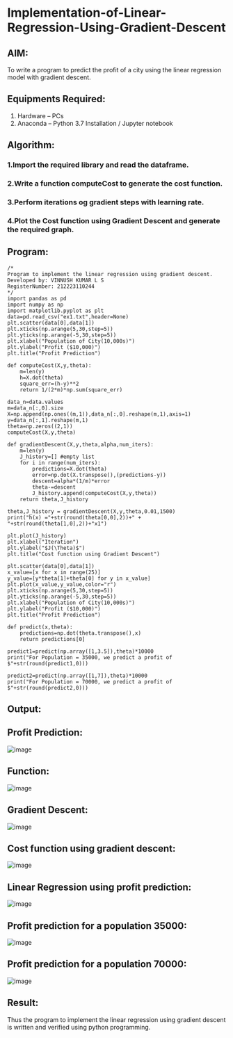 # Implementation-of-Linear-Regression-Using-Gradient-Descent

## AIM:
To write a program to predict the profit of a city using the linear regression model with gradient descent.

## Equipments Required:
1. Hardware – PCs
2. Anaconda – Python 3.7 Installation / Jupyter notebook

## Algorithm:
### 1.Import the required library and read the dataframe.
### 2.Write a function computeCost to generate the cost function.
### 3.Perform iterations og gradient steps with learning rate.
### 4.Plot the Cost function using Gradient Descent and generate the required graph.

## Program:
```
/*
Program to implement the linear regression using gradient descent.
Developed by: VINNUSH KUMAR L S
RegisterNumber: 212223110244
*/
import pandas as pd
import numpy as np
import matplotlib.pyplot as plt
data=pd.read_csv("ex1.txt",header=None)
plt.scatter(data[0],data[1])
plt.xticks(np.arange(5,30,step=5))
plt.yticks(np.arange(-5,30,step=5))
plt.xlabel("Population of City(10,000s)")
plt.ylabel("Profit ($10,000)")
plt.title("Profit Prediction")

def computeCost(X,y,theta):
    m=len(y) 
    h=X.dot(theta) 
    square_err=(h-y)**2
    return 1/(2*m)*np.sum(square_err) 

data_n=data.values
m=data_n[:,0].size
X=np.append(np.ones((m,1)),data_n[:,0].reshape(m,1),axis=1)
y=data_n[:,1].reshape(m,1)
theta=np.zeros((2,1))
computeCost(X,y,theta) 

def gradientDescent(X,y,theta,alpha,num_iters):
    m=len(y)
    J_history=[] #empty list
    for i in range(num_iters):
        predictions=X.dot(theta)
        error=np.dot(X.transpose(),(predictions-y))
        descent=alpha*(1/m)*error
        theta-=descent
        J_history.append(computeCost(X,y,theta))
    return theta,J_history

theta,J_history = gradientDescent(X,y,theta,0.01,1500)
print("h(x) ="+str(round(theta[0,0],2))+" + "+str(round(theta[1,0],2))+"x1")

plt.plot(J_history)
plt.xlabel("Iteration")
plt.ylabel("$J(\Theta)$")
plt.title("Cost function using Gradient Descent")

plt.scatter(data[0],data[1])
x_value=[x for x in range(25)]
y_value=[y*theta[1]+theta[0] for y in x_value]
plt.plot(x_value,y_value,color="r")
plt.xticks(np.arange(5,30,step=5))
plt.yticks(np.arange(-5,30,step=5))
plt.xlabel("Population of City(10,000s)")
plt.ylabel("Profit ($10,000)")
plt.title("Profit Prediction")

def predict(x,theta):
    predictions=np.dot(theta.transpose(),x)
    return predictions[0]

predict1=predict(np.array([1,3.5]),theta)*10000
print("For Population = 35000, we predict a profit of $"+str(round(predict1,0)))

predict2=predict(np.array([1,7]),theta)*10000
print("For Population = 70000, we predict a profit of $"+str(round(predict2,0)))
```

## Output:
## Profit Prediction:
![image](https://github.com/user-attachments/assets/19d20ebc-57bb-4789-98c4-7138cd27a7d0)
## Function:
![image](https://github.com/user-attachments/assets/fd252a3e-a38a-4bfa-aae6-bfb5b3781d7b)
## Gradient Descent:
![image](https://github.com/user-attachments/assets/10aeb62e-2fd2-4e0b-8b66-f93102cbb6ff)
## Cost function using gradient descent:
![image](https://github.com/user-attachments/assets/da228401-962a-4bc5-be7e-e149db51ced7)
## Linear Regression using profit prediction:
![image](https://github.com/user-attachments/assets/4862dff5-6a0d-4d6d-9f17-5ef8e65d8936)
## Profit prediction for a population 35000:
![image](https://github.com/user-attachments/assets/490974ed-19d6-46ff-b4d5-71b18fe029ef)
## Profit prediction for a population 70000:
![image](https://github.com/user-attachments/assets/b9a741d6-7e38-45e7-b61a-11a82260a8ec)

## Result:
Thus the program to implement the linear regression using gradient descent is written and verified using python programming.
